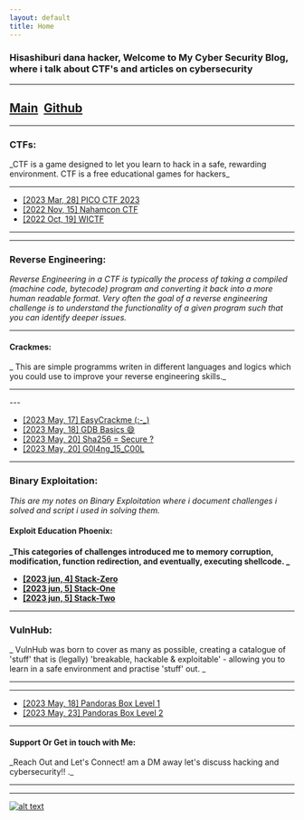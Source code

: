 ```yaml
---
layout: default
title: Home
---
```

### Hisashiburi dana hacker, Welcome to My Cyber Security Blog, where i talk about CTF's and articles on cybersecurity

---

<h2 class="mume-header" id="mainindexhtml-nbspnbsp-contactcontacthtml">   <a href="./index.html">Main</a>   <a href="https://github.com/Cyberguru1">Github</a>  </h2>

---

<h3 class="mume-header" id="ctf">CTFs:</h3>
_CTF is a game designed to let you learn to hack in a safe, rewarding environment. CTF is a free educational games for hackers_
<hr>

- [ [2023 Mar, 28]  PICO CTF 2023  ](https://Cyberguru1.github.io/posts/CTF/pico_CTF_2023.html)
- [ [2022 Nov, 15]  Nahamcon CTF  ](https://Cyberguru1.github.io/posts/CTF/Nahamcon-EU_2022.html)
- [ [2022 Oct, 19]  WICTF  ](https://Cyberguru1.github.io/posts/CTF/WICTF.html)

---

---

<h3 class="mume-header" id="reveng">Reverse Engineering:</h3>

_Reverse Engineering in a CTF is typically the process of taking a compiled (machine code, bytecode) program and converting it back into a more human readable format. Very often the goal of a reverse engineering challenge is to understand the functionality of a given program such that you can identify deeper issues._

<hr>

<h4 class="mume-header" id="reveng">Crackmes:</h4>

_ This are simple programms writen in different languages and logics which you could use to improve your reverse engineering skills._

<hr>
---

- [ [2023 May, 17] EasyCrackme (:-_) ](https://Cyberguru1.github.io/posts/crackme/EasyCrackMe.html)
- [ [2023 May, 18] GDB Basics 😄](https://Cyberguru1.github.io/posts/crackme/GDBBasics.html)
- [ [2023 May, 20] Sha256 = Secure ?](https://Cyberguru1.github.io/posts/crackme/Sha256.html)
- [ [2023 May, 20] G0l4ng_15_C00L ](https://Cyberguru1.github.io/posts/crackme/golang_is_cool.html)

---

<h3 class="mume-header" id="binex"> Binary Exploitation: </h3>

_This are my notes on Binary Exploitation where i document challenges i solved and script i used in solving them._

<h4 class="mume-header" id="binex">Exploit Education Phoenix:<h4>

_This categories of challenges introduced me to memory corruption, modification, function redirection, and eventually, executing shellcode. _


- [ [2023 jun, 4] Stack-Zero ](https://Cyberguru1.github.io/posts/phoenix/stack-zero.html)
- [ [2023 jun, 5] Stack-One ](https://Cyberguru1.github.io/posts/phoenix/stack-one.html)
- [ [2023 jun, 5] Stack-Two ](https://Cyberguru1.github.io/posts/phoenix/stack-two.html)

---

<h3 class="mume-header" id="vulnhub">VulnHub:</h3>

_ VulnHub was born to cover as many as possible, creating a catalogue of 'stuff' that is (legally) 'breakable, hackable & exploitable' - allowing you to learn in a safe environment and practise 'stuff' out. _

<hr>
<hr>

- [ [2023 May, 18] Pandoras Box Level 1](https://Cyberguru1.github.io/posts/VulnHub/pandoras_box.html)
- [ [2023 May, 23] Pandoras Box Level 2](https://Cyberguru1.github.io/posts/VulnHub/pandoras_box_v2.html)

---

<h4 class="mume-header" id="contact">Support Or Get in touch with Me:</h4>
_Reach Out and Let's Connect! am a DM away let's discuss hacking and cybersecurity!! ._
<hr>
<hr>

<!-- display the social media buttons in your README -->

[![alt text][1.1]][1]

<!-- icons with padding -->

<!-- links to your social media accounts -->

<!-- update these accordingly -->

[1.1]: http://i.imgur.com/tXSoThF.png
[2.1]: http://i.imgur.com/P3YfQoD.png
[3.1]: http://i.imgur.com/yCsTjba.png
[4.1]: http://i.imgur.com/YckIOms.png
[5.1]: http://i.imgur.com/1AGmwO3.png
[6.1]: http://i.imgur.com/0o48UoR.png
[1]: http://www.twitter.com/Cyberguru01
